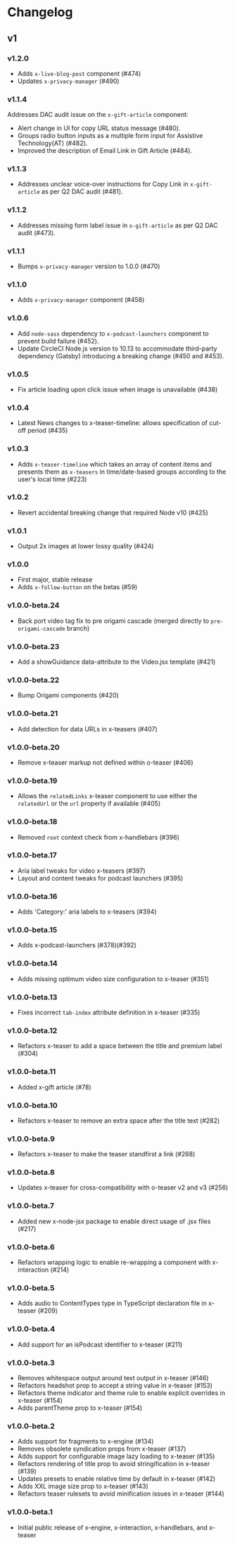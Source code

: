# Changelog

## v1

### v1.2.0

- Adds `x-live-blog-post` component (#474)
- Updates `x-privacy-manager` (#490)

### v1.1.4

Addresses DAC audit issue on the `x-gift-article` component:

- Alert change in UI for copy URL status message (#480).
- Groups radio button inputs as a multiple form input for Assistive Technology(AT) (#482).
- Improved the description of Email Link in Gift Article (#484).

### v1.1.3

- Addresses unclear voice-over instructions for Copy Link in `x-gift-article` as per Q2 DAC audit (#481).

### v1.1.2

- Addresses missing form label issue in `x-gift-article` as per Q2 DAC audit (#473).

### v1.1.1

- Bumps `x-privacy-manager` version to 1.0.0 (#470)

### v1.1.0

- Adds `x-privacy-manager` component (#458)

### v1.0.6

- Add `node-sass` dependency to `x-podcast-launchers` component to prevent build failure (#452).
- Update CircleCI Node.js version to 10.13 to accommodate third-party dependency (Gatsby) introducing a breaking change (#450 and #453).

### v1.0.5

- Fix article loading upon click issue when image is unavailable (#438)

### v1.0.4

- Latest News changes to x-teaser-timeline: allows specification of cut-off period (#435)

### v1.0.3

- Adds `x-teaser-timeline` which takes an array of content items and presents them as `x-teasers` in time/date-based groups according to the user's local time (#223)

### v1.0.2

- Revert accidental breaking change that required Node v10 (#425)

### v1.0.1

- Output 2x images at lower lossy quality (#424)

### v1.0.0

- First major, stable release
- Adds `x-follow-button` on the betas (#59)

### v1.0.0-beta.24

- Back port video tag fix to pre origami cascade (merged directly to `pre-origami-cascade` branch)

### v1.0.0-beta.23

- Add a showGuidance data-attribute to the Video.jsx template (#421)

### v1.0.0-beta.22

- Bump Origami components (#420)

### v1.0.0-beta.21

- Add detection for data URLs in x-teasers (#407)

### v1.0.0-beta.20

- Remove x-teaser markup not defined within o-teaser (#406)

### v1.0.0-beta.19

- Allows the `relatedLinks` x-teaser component to use either the `relatedUrl` or the `url` property if available (#405)

### v1.0.0-beta.18

- Removed `root` context check from x-handlebars (#396)

### v1.0.0-beta.17

- Aria label tweaks for video x-teasers (#397)
- Layout and content tweaks for podcast launchers (#395)

### v1.0.0-beta.16

- Adds 'Category:' aria labels to x-teasers (#394)

### v1.0.0-beta.15

- Adds x-podcast-launchers (#378)(#392)

### v1.0.0-beta.14

- Adds missing optimum video size configuration to x-teaser (#351)

### v1.0.0-beta.13

- Fixes incorrect `tab-index` attribute definition in x-teaser (#335)

### v1.0.0-beta.12

- Refactors x-teaser to add a space between the title and premium label (#304)

### v1.0.0-beta.11

- Added x-gift article (#78)

### v1.0.0-beta.10

- Refactors x-teaser to remove an extra space after the title text (#282)

### v1.0.0-beta.9

- Refactors x-teaser to make the teaser standfirst a link (#268)

### v1.0.0-beta.8

- Updates x-teaser for cross-compatibility with o-teaser v2 and v3 (#256)

### v1.0.0-beta.7

- Added new x-node-jsx package to enable direct usage of .jsx files (#217)

### v1.0.0-beta.6

- Refactors wrapping logic to enable re-wrapping a component with x-interaction (#214)

### v1.0.0-beta.5

- Adds audio to ContentTypes type in TypeScript declaration file in x-teaser (#209)

### v1.0.0-beta.4

- Add support for an isPodcast identifier to x-teaser (#211)

### v1.0.0-beta.3

- Removes whitespace output around text output in x-teaser (#146)
- Refactors headshot prop to accept a string value in x-teaser (#153)
- Refactors theme indicator and theme rule to enable explicit overrides in x-teaser (#154)
- Adds parentTheme prop to x-teaser (#154)


### v1.0.0-beta.2

- Adds support for fragments to x-engine (#134)
- Removes obsolete syndication props from x-teaser (#137)
- Adds support for configurable image lazy loading to x-teaser (#135)
- Refactors rendering of title prop to avoid stringification in x-teaser (#139)
- Updates presets to enable relative time by default in x-teaser (#142)
- Adds XXL image size prop to x-teaser (#143)
- Refactors teaser rulesets to avoid minification issues in x-teaser (#144)

### v1.0.0-beta.1

- Initial public release of x-engine, x-interaction, x-handlebars, and x-teaser

